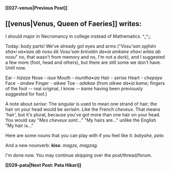 **[[027-venus|Previous Post]]**

## [[venus|Venus, Queen of Faeries]] writes:

I should major in Necromancy in college instead of Mathematics. ^_^;;

Today: body parts! We've already got eyes and arms ("_Vosu'san opjhën sha•i va•isas ab nosu ëk Vosu'san brinstën da•ia amkane sha•i witas ab nosu_" no, that wasn't from memory and no, I'm not a dork), and I suggested a few more (foot, head and others), but there are still some we don't have. Until now.

Ear - _hizaze_
Nose - _isue_
Mouth - _muntha•ize_
Hair - _serise_
Heart - _chepaye_
Face - _andwe_
Finger - _aikwe_
Toe - _adakae_ (from _aikwe da•ia kame_; fingers of the foot -- real original, I know -- _kame_ having been previously suggested for foot.)

A note about _serise_: The singular is used to mean one strand of hair; the hair on your head would be _serisën_. Like the French _cheveux_. That means 'hair', but it's plural, because you've got more than one hair on your head. You would say "_Mes cheveux sont..._" "My hairs are..." unlike the English "My hair is..."

Here are some nouns that you can play with if you feel like it:
_batyahe, pete._

And a new nounverb: **kiss**: _magze, magzag._

I'm done now. You may continue skipping over the post/thread/forum.

**[[029-pata|Next Post: Pata Hikari]]**
